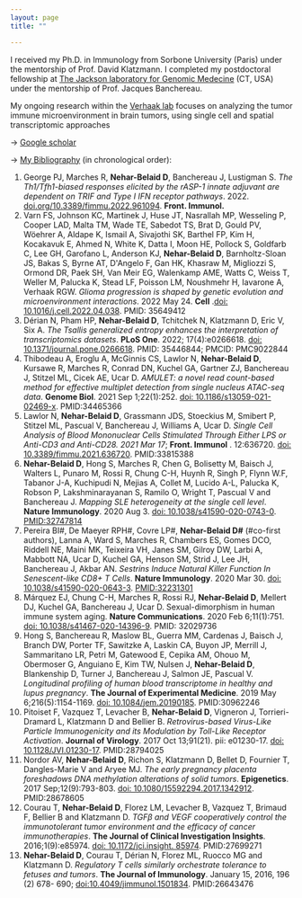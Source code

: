 ```yaml
---
layout: page
title: ""

---
```


I received my Ph.D. in Immunology from Sorbone University (Paris) under the mentorship of Prof. David Klatzmann. I completed my postdoctoral fellowship at [The Jackson laboratory for Genomic Medecine] (CT, USA) under the mentorship of Prof. Jacques Banchereau.

My ongoing research within the [Verhaak lab] focuses on analyzing the tumor immune microenvironment in brain tumors, using single cell  and spatial transcriptomic approaches

-> [Google scholar]

-> [My Bibliography] (in chronological order):

1.	George PJ, Marches R, **Nehar-Belaid D**, Banchereau J, Lustigman S. _The Th1/Tfh1-biased responses elicited by the rASP-1 innate adjuvant are dependent on TRIF and Type I IFN receptor pathways_. 2022. [doi.org/10.3389/fimmu.2022.961094]. **Front. Immunol.**
2.	Varn FS, Johnson KC, Martinek J, Huse JT, Nasrallah MP, Wesseling P, Cooper LAD, Malta TM, Wade TE, Sabedot TS, Brat D, Gould PV, Wöehrer A, Aldape K, Ismail A, Sivajothi SK, Barthel FP, Kim H, Kocakavuk E, Ahmed N, White K, Datta I, Moon HE, Pollock S, Goldfarb C, Lee GH, Garofano L, Anderson KJ, **Nehar-Belaid D**, Barnholtz-Sloan JS, Bakas S, Byrne AT, D'Angelo F, Gan HK, Khasraw M, Migliozzi S, Ormond DR, Paek SH, Van Meir EG, Walenkamp AME, Watts C, Weiss T, Weller M, Palucka K, Stead LF, Poisson LM, Noushmehr H, Iavarone A, Verhaak RGW. _Glioma progression is shaped by genetic evolution and microenvironment interactions_. 2022 May 24. **Cell** .[doi: 10.1016/j.cell.2022.04.038]. PMID: 35649412
3.	Dérian N, Pham HP, **Nehar-Belaid D**, Tchitchek N, Klatzmann D, Eric V, Six A. _The Tsallis generalized entropy enhances the interpretation of transcriptomics datasets_. **PLoS One**. 2022; 17(4):e0266618. [doi: 10.1371/journal.pone.0266618]. PMID: 35446844; PMCID: PMC9022844
4.	Thibodeau A, Eroglu A, McGinnis CS, Lawlor N, **Nehar-Belaid D**, Kursawe R, Marches R, Conrad DN, Kuchel GA, Gartner ZJ, Banchereau J, Stitzel ML, Cicek AE, Ucar D. _AMULET: a novel read count-based method for effective multiplet detection from single nucleus ATAC-seq data_. **Genome Biol**. 2021 Sep 1;22(1):252. [doi: 10.1186/s13059-021-02469-x]. PMID:34465366
5.	Lawlor N, **Nehar-Belaid D**, Grassmann JDS, Stoeckius M, Smibert P, Stitzel ML, Pascual V, Banchereau J, Williams A, Ucar D. _Single Cell Analysis of Blood Mononuclear Cells Stimulated Through Either LPS or Anti-CD3 and Anti-CD28. 2021 Mar 17_;  **Front. Immunol** . 12:636720. [doi: 10.3389/fimmu.2021.636720]. PMID:33815388
6.	**Nehar-Belaid D**, Hong S, Marches R, Chen G, Bolisetty M, Baisch J, Walters L, Punaro M, Rossi R, Chung C-H, Huynh R, Singh P, Flynn W.F, Tabanor J-A, Kuchipudi N, Mejias A, Collet M, Lucido A-L, Palucka K, Robson P, Lakshminarayanan S, Ramilo O, Wright T, Pascual V and Banchereau J. _Mapping SLE heterogeneity at the single cell level_. **Nature Immunology**. 2020 Aug 3. [doi: 10.1038/s41590-020-0743-0]. [PMID:32747814]
7.	Pereira BI#, De Maeyer RPH#, Covre LP#, **Nehar-Belaid D#** (#co-first authors), Lanna A, Ward S, Marches R, Chambers ES, Gomes DCO, Riddell NE, Maini MK, Teixeira VH, Janes SM, Gilroy DW, Larbi A, Mabbott NA, Ucar D, Kuchel GA, Henson SM, Strid J, Lee JH, Banchereau J, Akbar AN. _Sestrins Induce Natural Killer Function In Senescent-like CD8+ T Cells_. **Nature Immunology**. 2020 Mar 30. [doi: 10.1038/s41590-020-0643-3]. [PMID:32231301]
8.	Márquez EJ, Chung C-H, Marches R, Rossi RJ, **Nehar-Belaid D**, Mellert DJ, Kuchel GA, Banchereau J, Ucar D. Sexual-dimorphism in human immune system aging. **Nature Communications**. 2020 Feb 6;11(1):751. [doi: 10.1038/s41467-020-14396-9]. PMID: 32029736
9.	Hong S, Banchereau R, Maslow BL, Guerra MM, Cardenas J, Baisch J, Branch DW, Porter TF, Sawitzke A, Laskin CA, Buyon JP, Merrill J, Sammaritano LR, Petri M, Gatewood E, Cepika AM, Ohouo M, Obermoser G, Anguiano E, Kim TW, Nulsen J, **Nehar-Belaid D**, Blankenship D, Turner J, Banchereau J, Salmon JE, Pascual V. _Longitudinal profiling of human blood transcriptome in healthy and lupus pregnancy_. **The Journal of Experimental Medicine**. 2019 May 6;216(5):1154-1169. [doi: 10.1084/jem.20190185]. PMID:30962246
10.	Pitoiset F, Vazquez T, Levacher B, **Nehar-Belaid D**, Vigneron J, Torrieri-Dramard L, Klatzmann D and Bellier B. _Retrovirus-based Virus-Like Particle Immunogenicity and its Modulation by Toll-Like Receptor Activation_. **Journal of Virology**. 2017 Oct 13;91(21). pii: e01230-17. [doi: 10.1128/JVI.01230-17]. PMID:28794025
11.	Nordor AV, **Nehar-Belaid D**, Richon S, Klatzmann D, Bellet D, Fournier T, Dangles-Marie V and Aryee MJ. _The early pregnancy placenta foreshadows DNA methylation alterations of solid tumors_. **Epigenetics**. 2017 Sep;12(9):793-803. [doi: 10.1080/15592294.2017.1342912]. PMID:28678605
12.	Courau T, **Nehar-Belaid D**, Florez LM, Levacher B, Vazquez T, Brimaud F, Bellier B and Klatzmann D. _TGFβ and VEGF cooperatively control the immunotolerant tumor environment and the efficacy of cancer immunotherapies_. **The Journal of Clinical Investigation Insights**. 2016;1(9):e85974. [doi: 10.1172/jci.insight. 85974]. PMID:27699271
13.	**Nehar-Belaid D**, Courau T, Dérian N, Florez ML, Ruocco MG and Klatzmann D. _Regulatory T cells similarly orchestrate tolerance to fetuses and tumors_. **The Journal of Immunology**. January 15, 2016, 196 (2) 678- 690; [doi:10.4049/jimmunol.1501834]. PMID:26643476


[Verhaak lab]: https://verhaaklab.com/
[The Jackson laboratory for Genomic Medecine]: https://www.jax.org/

[My Bibliography]: https://www.ncbi.nlm.nih.gov/myncbi/1Li--NSWc6YQS/bibliography/public/


[doi.org/10.3389/fimmu.2022.961094]: https://www.frontiersin.org/articles/10.3389/fimmu.2022.961094/full
[doi: 10.1016/j.cell.2022.04.038]: https://pubmed.ncbi.nlm.nih.gov/35649412/
[doi: 10.1371/journal.pone.0266618]: https://journals.plos.org/plosone/article?id=10.1371/journal.pone.0266618
[doi: 10.1186/s13059-021-02469-x]: https://genomebiology.biomedcentral.com/articles/10.1186/s13059-021-02469-x
[doi: 10.3389/fimmu.2021.636720]: https://www.frontiersin.org/articles/10.3389/fimmu.2021.636720/full
[doi: 10.1038/s41590-020-0743-0]: https://www.nature.com/articles/s41590-020-0743-0
[PMID:32747814]: https://pubmed.ncbi.nlm.nih.gov/32747814/

[doi: 10.1038/s41590-020-0643-3]: https://www.nature.com/articles/s41590-020-0643-3
[PMID:32231301]: https://pubmed.ncbi.nlm.nih.gov/32231301/

[doi: 10.1038/s41467-020-14396-9]: https://www.nature.com/articles/s41467-020-14396-9
[doi: 10.1084/jem.20190185]: https://rupress.org/jem/article/216/5/1154/121031/Longitudinal-profiling-of-human-blood
[doi: 10.1128/JVI.01230-17]: https://journals.asm.org/doi/10.1128/JVI.01230-17
[doi: 10.1080/15592294.2017.1342912]: https://www.tandfonline.com/doi/full/10.1080/15592294.2017.1342912
[doi: 10.1172/jci.insight. 85974]: https://insight.jci.org/articles/view/85974
[doi:10.4049/jimmunol.1501834]: https://www.jimmunol.org/content/early/2015/12/06/jimmunol.1501834

[Google scholar]: https://scholar.google.fr/citations?user=zDjOYRUAAAAJ&hl=fr
